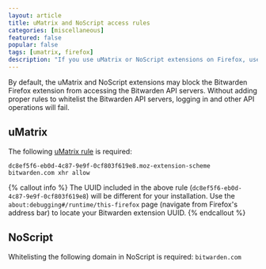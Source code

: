 ```yaml
---
layout: article
title: uMatrix and NoScript access rules
categories: [miscellaneous]
featured: false
popular: false
tags: [umatrix, firefox]
description: "If you use uMatrix or NoScript extensions on Firefox, use the blocker access rule to whitelist Bitwarden servers, so your password manager works effectively on Firefox."
---
```


By default, the uMatrix and NoScript extensions may block the Bitwarden Firefox extension from accessing the Bitwarden API servers. Without adding proper rules to whitelist the Bitwarden API servers, logging in and other API operations will fail.

## uMatrix

The following [uMatrix rule](https://github.com/gorhill/uMatrix/wiki/Rules-syntax) is required:

```
dc8ef5f6-eb0d-4c87-9e9f-0cf803f619e8.moz-extension-scheme bitwarden.com xhr allow
```

{% callout info %}
The UUID included in the above rule (`dc8ef5f6-eb0d-4c87-9e9f-0cf803f619e8`) will be different for your installation.
Use the `about:debugging#/runtime/this-firefox` page (navigate from Firefox's address bar) to locate your Bitwarden extension UUID.
{% endcallout %}

## NoScript

Whitelisting the following domain in NoScript is required: `bitwarden.com`
